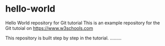# hello-world
Hello World repository for Git tutorial
This is an example repository for the Git tutoial on https://www.w3schools.com

This repository is built step by step in the tutorial.
.........
